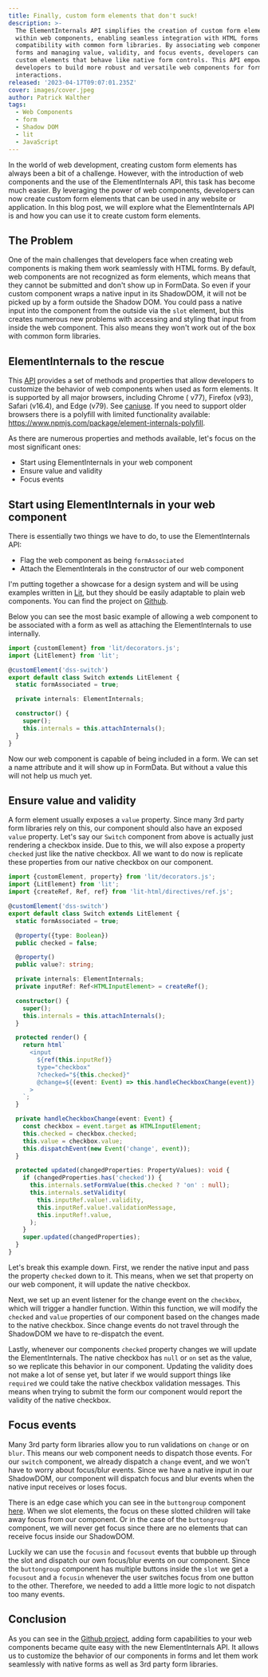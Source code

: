 ```yaml
---
title: Finally, custom form elements that don't suck!
description: >-
  The ElementInternals API simplifies the creation of custom form elements
  within web components, enabling seamless integration with HTML forms and
  compatibility with common form libraries. By associating web components with
  forms and managing value, validity, and focus events, developers can create
  custom elements that behave like native form controls. This API empowers
  developers to build more robust and versatile web components for form
  interactions.
released: '2023-04-17T09:07:01.235Z'
cover: images/cover.jpeg
author: Patrick Walther
tags:
  - Web Components
  - form
  - Shadow DOM
  - lit
  - JavaScript
---
```

In the world of web development, creating custom form elements has always been a bit of a challenge.
However, with the introduction of web components and the use of the ElementInternals API, this task
has become much easier. By leveraging the power of web components, developers can now create custom
form elements that can be used in any website or application. In this blog post, we will explore
what the ElementInternals API is and how you can use it to create custom form elements.

## The Problem

One of the main challenges that developers face when creating web components is making them work
seamlessly with HTML forms. By default, web components are not recognized as form elements, which
means that they cannot be submitted and don't show up in FormData. So even if your custom component
wraps a native input in its ShadowDOM, it will not be picked up by a form outside the Shadow DOM.
You could pass a native input into the component from the outside via the `slot` element, but this
creates numerous new problems with accessing and styling that input from inside the web component.
This also means they won't work out of the box with common form libraries.

## ElementInternals to the rescue

This [API](https://developer.mozilla.org/en-US/docs/Web/API/ElementInternals) provides a set of
methods and properties that allow developers to customize the behavior of web components when used
as form elements. It is supported by all major browsers, including Chrome ( v77), Firefox (v93),
Safari (v16.4), and Edge (v79). See [caniuse](https://caniuse.com/mdn-api_elementinternals).
If you need to support older browsers there is a polyfill with limited functionality available:
<https://www.npmjs.com/package/element-internals-polyfill>.

As there are numerous properties and methods available, let's focus on the most significant ones:

* Start using ElementInternals in your web component
* Ensure value and validity
* Focus events

## Start using ElementInternals in your web component

There is essentially two things we have to do, to use the ElementInternals API:

* Flag the web component as being `formAssociated`
* Attach the ElementInterals in the constructor of our web component

I'm putting together a showcase for a design system and will be using examples written in
[Lit](https://lit.dev), but they should be easily adaptable to plain web components. You can find
the project on [Github](https://github.com/r3dDoX/design-system-showcase).

Below you can see the most basic example of allowing a web component to be associated with a form as
well as attaching the ElementInternals to use internally.

```typescript
import {customElement} from 'lit/decorators.js';
import {LitElement} from 'lit';

@customElement('dss-switch')
export default class Switch extends LitElement {
  static formAssociated = true;

  private internals: ElementInternals;

  constructor() {
    super();
    this.internals = this.attachInternals();
  }
}
```

Now our web component is capable of being included in a form. We can set a name attribute and it
will show up in FormData. But without a value this will not help us much yet.

## Ensure value and validity

A form element usually exposes a `value` property. Since many 3rd party form libraries rely on this,
our component should also have an exposed `value` property. Let's say our `Switch`
component from above is actually just rendering a checkbox inside. Due to this, we will also expose
a property `checked` just like the native checkbox. All we want to do now is replicate these
properties from our native checkbox on our component.

```typescript
import {customElement, property} from 'lit/decorators.js';
import {LitElement} from 'lit';
import {createRef, Ref, ref} from 'lit-html/directives/ref.js';

@customElement('dss-switch')
export default class Switch extends LitElement {
  static formAssociated = true;

  @property({type: Boolean})
  public checked = false;

  @property()
  public value?: string;

  private internals: ElementInternals;
  private inputRef: Ref<HTMLInputElement> = createRef();

  constructor() {
    super();
    this.internals = this.attachInternals();
  }

  protected render() {
    return html`
      <input 
        ${ref(this.inputRef)}
        type="checkbox"
        ?checked="${this.checked}"
        @change=${(event: Event) => this.handleCheckboxChange(event)}
      >
    `;
  }

  private handleCheckboxChange(event: Event) {
    const checkbox = event.target as HTMLInputElement;
    this.checked = checkbox.checked;
    this.value = checkbox.value;
    this.dispatchEvent(new Event('change', event));
  }

  protected updated(changedProperties: PropertyValues): void {
    if (changedProperties.has('checked')) {
      this.internals.setFormValue(this.checked ? 'on' : null);
      this.internals.setValidity(
        this.inputRef.value!.validity,
        this.inputRef.value!.validationMessage,
        this.inputRef!.value,
      );
    }
    super.updated(changedProperties);
  }
}
```

Let's break this example down. First, we render the native input and pass the property `checked`
down to it. This means, when we set that property on our web component, it will update the native
checkbox.

Next, we set up an event listener for the change event on the `checkbox`, which will trigger a
handler function. Within this function, we will modify the `checked` and `value` properties of our
component based on the changes made to the native checkbox. Since change events do not travel
through the ShadowDOM we have to re-dispatch the event.

Lastly, whenever our components `checked` property changes we will update the ElementInternals. The
native checkbox has `null` or `on` set as the value, so we replicate this behavior in our component.
Updating the validity does not make a lot of sense yet, but later if we would support things
like `required` we could take the native checkbox validation messages. This means when trying to
submit the form our component would report the validity of the native checkbox.

## Focus events

Many 3rd party form libraries allow you to run validations on `change` or on `blur`. This means our
web component needs to dispatch those events. For our `switch` component, we already dispatch
a `change` event, and we won't have to worry about focus/blur events. Since we have a native input
in our ShadowDOM, our component will dispatch focus and blur events when the native input receives
or loses focus.

There is an edge case which you can see in the `buttongroup` component
[here](https://github.com/r3dDoX/design-system-showcase/blob/main/src/components/buttongroup/buttongroup.component.ts).
When we slot elements, the focus on these slotted children will take away focus from our component.
Or in the case of the `buttongroup` component, we will never get focus since there are no elements
that can receive focus inside our ShadowDOM.

Luckily we can use the `focusin` and `focusout` events that bubble up through the slot and dispatch
our own focus/blur events on our component. Since the `buttongroup` component has multiple buttons
inside the `slot` we get a `focusout` and a `focusin` whenever the user switches focus from one
button to the other. Therefore, we needed to add a little more logic to not dispatch too many
events.

## Conclusion

As you can see in the [Github project](https://github.com/r3dDoX/design-system-showcase), adding
form capabilities to your web components became quite easy with the new ElementInternals API. It
allows us to customize the behavior of our components in forms and let them work seamlessly with
native forms as well as 3rd party form libraries.
